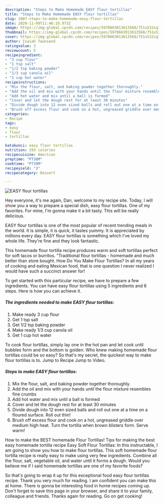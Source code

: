 ```yaml
---
description: "Steps to Make Homemade EASY flour tortillas"
title: "Steps to Make Homemade EASY flour tortillas"
slug: 1807-steps-to-make-homemade-easy-flour-tortillas
date: 2020-11-09T11:46:19.973Z
image: https://img-global.cpcdn.com/recipes/5970663013613568/751x532cq70/easy-flour-tortillas-recipe-main-photo.jpg
thumbnail: https://img-global.cpcdn.com/recipes/5970663013613568/751x532cq70/easy-flour-tortillas-recipe-main-photo.jpg
cover: https://img-global.cpcdn.com/recipes/5970663013613568/751x532cq70/easy-flour-tortillas-recipe-main-photo.jpg
author: Isaiah Townsend
ratingvalue: 3
reviewcount: 5
recipeingredient:
- "3 cup flour"
- "1 tsp salt"
- "1/2 tsp baking powder"
- "1/3 cup canola oil"
- "1 cup hot water"
recipeinstructions:
- "Mix the flour, salt, and baking powder together thoroughly."
- "Add the oil and mix with your hands until the flour mixture resembles fine crumbs"
- "Add hot water and mix until a ball is formed"
- "Cover and let the dough rest for at least 30 minutes"
- "Divide dough into 12 even sized balls and roll out one at a time on a floured surface. Roll out thin!"
- "Brush off excess flour and cook on a hot, ungreased griddle over medium high heat. Turn the tortilla when brown blisters form. Serve warm!"
categories:
- Recipe
tags:
- easy
- flour
- tortillas

katakunci: easy flour tortillas 
nutrition: 293 calories
recipecuisine: American
preptime: "PT38M"
cooktime: "PT39M"
recipeyield: "3"
recipecategory: Dessert

---
```



![EASY flour tortillas](https://img-global.cpcdn.com/recipes/5970663013613568/751x532cq70/easy-flour-tortillas-recipe-main-photo.jpg)

Hey everyone, it's me again, Dan, welcome to my recipe site. Today, I will show you a way to prepare a special dish, easy flour tortillas. One of my favorites. For mine, I'm gonna make it a bit tasty. This will be really delicious.

EASY flour tortillas is one of the most popular of recent trending meals in the world. It is simple, it is quick, it tastes yummy. It is appreciated by millions every day. EASY flour tortillas is something which I've loved my whole life. They're fine and they look fantastic.

This homemade flour tortilla recipe produces warm and soft tortillas perfect for soft tacos or burritos. &#34;Traditional flour tortillas - homemade and much better than store bought. How Do You Make Flour Tortillas? In all my years of cooking and eating Mexican food, that is one question I never realized I would have such a succinct answer for!


To get started with this particular recipe, we have to prepare a few ingredients. You can have easy flour tortillas using 5 ingredients and 6 steps. Here is how you can achieve it.

<!--inarticleads1-->

##### The ingredients needed to make EASY flour tortillas:

1. Make ready 3 cup flour
1. Get 1 tsp salt
1. Get 1/2 tsp baking powder
1. Make ready 1/3 cup canola oil
1. Get 1 cup hot water


To cook flour tortillas, simply lay one in the hot pan and let cook until bubbles form and the bottom is golden. Who knew making homemade flour tortillas could be so easy? So that&#39;s my secret, the quickest way to make flour tortillas is to. Jump to Recipe Jump to Video. 

<!--inarticleads2-->

##### Steps to make EASY flour tortillas:

1. Mix the flour, salt, and baking powder together thoroughly.
1. Add the oil and mix with your hands until the flour mixture resembles fine crumbs
1. Add hot water and mix until a ball is formed
1. Cover and let the dough rest for at least 30 minutes
1. Divide dough into 12 even sized balls and roll out one at a time on a floured surface. Roll out thin!
1. Brush off excess flour and cook on a hot, ungreased griddle over medium high heat. Turn the tortilla when brown blisters form. Serve warm!


How to make the BEST homemade Flour Tortillas! Tips for making the best easy homemade tortilla recipe Easy Soft Flour Tortillas: In this instructable, I am going to show you how to make flour tortillas. This soft homemade flour tortilla recipe is really easy to make using very few ingredients. Combine all the flour, salt, vegetable oil, and water until it forms a dough. Would you believe me if I said homemade tortillas are one of my favorite foods? 

So that's going to wrap it up for this exceptional food easy flour tortillas recipe. Thank you very much for reading. I am confident you can make this at home. There is gonna be interesting food in home recipes coming up. Don't forget to save this page in your browser, and share it to your family, colleague and friends. Thanks again for reading. Go on get cooking!

